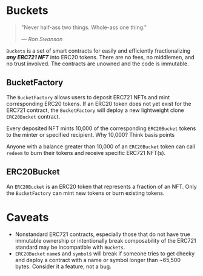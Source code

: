 # Buckets

> "Never half-ass two things. Whole-ass one thing."
> 
> — <cite>Ron Swanson<cite>

`Buckets` is a set of smart contracts for easily and efficiently fractionalizing _**any ERC721 NFT**_ into ERC20 tokens. There are no fees, no middlemen, and no trust involved. The contracts are unowned and the code is immutable.

## BucketFactory
The `BucketFactory` allows users to deposit ERC721 NFTs and mint corresponding ERC20 tokens. If an ERC20 token does not yet exist for the ERC721 contract, the `BucketFactory` will deploy a new lightweight clone `ERC20Bucket` contract. 

Every deposited NFT mints 10,000 of the corresponding `ERC20Bucket` tokens to the minter or specified recipient. Why 10,000? Think basis points 

Anyone with a balance greater than 10,000 of an `ERC20Bucket` token can call `redeem` to burn their tokens and receive specific ERC721 NFT(s).

## ERC20Bucket
An `ERC20Bucket` is an ERC20 token that represents a fraction of an NFT. Only the `BucketFactory` can mint new tokens or burn existing tokens.

# Caveats

- Nonstandard ERC721 contracts, especially those that do not have true immutable ownership or intentionally break composability of the ERC721 standard may be incompatible with `Buckets`.
- `ERC20Bucket` `name`s and `symbol`s will break if someone tries to get cheeky and deploy a contract with a name or symbol longer than ~65,500 bytes. Consider it a feature, not a bug.